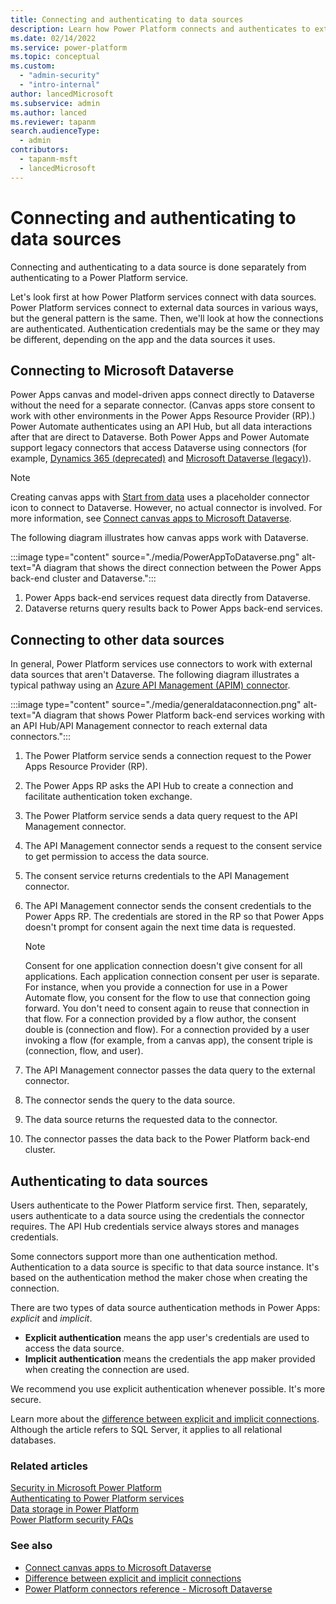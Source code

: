```yaml
---
title: Connecting and authenticating to data sources
description: Learn how Power Platform connects and authenticates to external data sources.
ms.date: 02/14/2022
ms.service: power-platform
ms.topic: conceptual
ms.custom: 
  - "admin-security"
  - "intro-internal"
author: lancedMicrosoft
ms.subservice: admin
ms.author: lanced
ms.reviewer: tapanm
search.audienceType: 
  - admin
contributors:
  - tapanm-msft
  - lancedMicrosoft
---
```


# Connecting and authenticating to data sources

Connecting and authenticating to a data source is done separately from authenticating to a Power Platform service.

Let's look first at how Power Platform services connect with data sources. Power Platform services connect to external data sources in various ways, but the general pattern is the same. Then, we'll look at how the connections are authenticated. Authentication credentials may be the same or they may be different, depending on the app and the data sources it uses.

## Connecting to Microsoft Dataverse

Power Apps canvas and model-driven apps connect directly to Dataverse without the need for a separate connector. (Canvas apps store consent to work with other environments in the Power Apps Resource Provider (RP).) Power Automate authenticates using an API Hub, but all data interactions after that are direct to Dataverse. Both Power Apps and Power Automate support legacy connectors that access Dataverse using connectors (for example, [Dynamics 365 (deprecated)](/connectors/dynamicscrmonline/) and [Microsoft Dataverse (legacy)](/connectors/commondataservice/)).

> [!NOTE]
> Creating canvas apps with [Start from data](/powerapps/maker/canvas-apps/data-platform-create-app) uses a placeholder connector icon to connect to Dataverse. However, no actual connector is involved. For more information, see [Connect canvas apps to Microsoft Dataverse](/powerapps/maker/canvas-apps/connections/connection-common-data-service).

The following diagram illustrates how canvas apps work with Dataverse.

:::image type="content" source="./media/PowerAppToDataverse.png" alt-text="A diagram that shows the direct connection between the Power Apps back-end cluster and Dataverse.":::

1. Power Apps back-end services request data directly from Dataverse.
1. Dataverse returns query results back to Power Apps back-end services.

## Connecting to other data sources

In general, Power Platform services use connectors to work with external data sources that aren't Dataverse. The following diagram illustrates a typical pathway using an [Azure API Management (APIM) connector](/azure/api-management/api-management-key-concepts).

:::image type="content" source="./media/generaldataconnection.png" alt-text="A diagram that shows Power Platform back-end services working with an API Hub/API Management connector to reach external data connectors.":::

1. The Power Platform service sends a connection request to the Power Apps Resource Provider (RP).
1. The Power Apps RP asks the API Hub to create a connection and facilitate authentication token exchange.
1. The Power Platform service sends a data query request to the API Management connector.
1. The API Management connector sends a request to the consent service to get permission to access the data source.
1. The consent service returns credentials to the API Management connector.
1. The API Management connector sends the consent credentials to the Power Apps RP. The credentials are stored in the RP so that Power Apps doesn't prompt for consent again the next time data is requested.

    > [!NOTE]
    > Consent for one application connection doesn't give consent for all applications. Each application connection consent per user is separate. For instance, when you provide a connection for use in a Power Automate flow, you consent for the flow to use that connection going forward. You don't need to consent again to reuse that connection in that flow. For a connection provided by a flow author, the consent double is (connection and flow). For a connection provided by a user invoking a flow (for example, from a canvas app), the consent triple is (connection, flow, and user).

1. The API Management connector passes the data query to the external connector.
1. The connector sends the query to the data source.
1. The data source returns the requested data to the connector.
1. The connector passes the data back to the Power Platform back-end cluster.

## Authenticating to data sources

Users authenticate to the Power Platform service first. Then, separately, users authenticate to a data source using the credentials the connector requires. The API Hub credentials service always stores and manages credentials.

Some connectors support more than one authentication method. Authentication to a data source is specific to that data source instance. It's based on the authentication method the maker chose when creating the connection.

There are two types of data source authentication methods in Power Apps: *explicit* and *implicit*.

- **Explicit authentication** means the app user's credentials are used to access the data source.
- **Implicit authentication** means the credentials the app maker provided when creating the connection are used.

We recommend you use explicit authentication whenever possible. It's more secure.

Learn more about the [difference between explicit and implicit connections](/powerapps/maker/canvas-apps/connections/sql-server-security#difference-between-explicit-and-implicit-connections). Although the article refers to SQL Server, it applies to all relational databases.

### Related articles

[Security in Microsoft Power Platform](./overview.md)  
[Authenticating to Power Platform services](./authenticate-services.md)  
[Data storage in Power Platform](./data-storage.md)  
[Power Platform security FAQs](./faqs.md)  

### See also

- [Connect canvas apps to Microsoft Dataverse](/powerapps/maker/canvas-apps/connections/connection-common-data-service)
- [Difference between explicit and implicit connections](/powerapps/maker/canvas-apps/connections/sql-server-security#difference-between-explicit-and-implicit-connections)
- [Power Platform connectors reference - Microsoft Dataverse](/connectors/commondataserviceforapps/)
